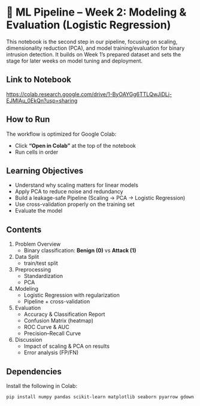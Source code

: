# 📘 ML Pipeline – Week 2: Modeling & Evaluation (Logistic Regression)

This notebook is the second step in our pipeline, focusing on scaling, dimensionality reduction (PCA), and model training/evaluation for binary intrusion detection. It builds on Week 1’s prepared dataset and sets the stage for later weeks on model tuning and deployment.

## Link to Notebook
https://colab.research.google.com/drive/1-ByOAYGg6TTLQwJiDLj-EJMIAu_0EkQn?usp=sharing

## How to Run
The workflow is optimized for Google Colab:
- Click **“Open in Colab”** at the top of the notebook
- Run cells in order

## Learning Objectives
- Understand why scaling matters for linear models  
- Apply PCA to reduce noise and redundancy  
- Build a leakage-safe Pipeline (Scaling → PCA → Logistic Regression)  
- Use cross-validation properly on the training set  
- Evaluate the model

## Contents
1. Problem Overview  
   - Binary classification: **Benign (0)** vs **Attack (1)**  
2. Data Split  
   - train/test split  
3. Preprocessing  
   - Standardization
   - PCA
4. Modeling  
   - Logistic Regression with regularization  
   - Pipeline + cross-validation
5. Evaluation  
   - Accuracy & Classification Report
   - Confusion Matrix (heatmap)  
   - ROC Curve & AUC
   - Precision–Recall Curve
6. Discussion  
   - Impact of scaling & PCA on results  
   - Error analysis (FP/FN)

## Dependencies
Install the following in Colab:
```bash
pip install numpy pandas scikit-learn matplotlib seaborn pyarrow gdown

